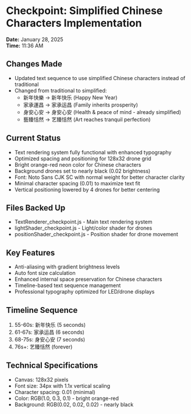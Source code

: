 # Checkpoint: Simplified Chinese Characters Implementation

**Date:** January 28, 2025  
**Time:** 11:36 AM

## Changes Made

- Updated text sequence to use simplified Chinese characters instead of traditional
- Changed from traditional to simplified:
  - 新年快樂 → 新年快乐 (Happy New Year)
  - 家承運昌 → 家承运昌 (Family inherits prosperity)
  - 身安心安 → 身安心安 (Health & peace of mind - already simplified)
  - 藝臻恬然 → 艺臻恬然 (Art reaches tranquil perfection)

## Current Status

- Text rendering system fully functional with enhanced typography
- Optimized spacing and positioning for 128x32 drone grid
- Bright orange-red neon color for Chinese characters
- Background drones set to nearly black (0.02 brightness)
- Font: Noto Sans CJK SC with normal weight for better character clarity
- Minimal character spacing (0.01) to maximize text fit
- Vertical positioning lowered by 4 drones for better centering

## Files Backed Up

- TextRenderer_checkpoint.js - Main text rendering system
- lightShader_checkpoint.js - Light/color shader for drones
- positionShader_checkpoint.js - Position shader for drone movement

## Key Features

- Anti-aliasing with gradient brightness levels
- Auto font size calculation
- Enhanced internal space preservation for Chinese characters
- Timeline-based text sequence management
- Professional typography optimized for LED/drone displays

## Timeline Sequence

1. 55-60s: 新年快乐 (5 seconds)
2. 61-67s: 家承运昌 (6 seconds)
3. 68-75s: 身安心安 (7 seconds)
4. 76s+: 艺臻恬然 (forever)

## Technical Specifications

- Canvas: 128x32 pixels
- Font size: 34px with 1.1x vertical scaling
- Character spacing: 0.01 (minimal)
- Color: RGB(1.0, 0.3, 0.1) - bright orange-red
- Background: RGB(0.02, 0.02, 0.02) - nearly black
